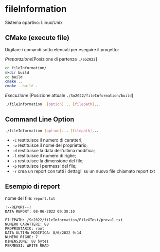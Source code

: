 # fileInformation
Sistema opartivo: Linux/Unix
## CMake (execute file)
Digitare i comandi sotto elencati per eseguire il progetto:

*Preparazione*[Posizione di partenza `./So2022`]
``` bash
cd fileInformation/
mkdir build
cd build
cmake ..
cmake --build .
```
*Esecuzione* [Posizione attuale `./So2022/fileInformation/build`]
``` bash
./fileInformation  [option]... [filepath]...
```
## Command Line Option
``` bash
./fileInformation [option]... [filepath]...
```
- `-c` restituisce il numero di caratteri;
- `-o` restituisce il nome del proprietario;
- `-d` restituisce la data dell'ultima modifica;
- `-l` restituisce il numero di righe;
- `-s` restituisce la dimensione del file;
- `-p` restituisce i permessi del file;
- `-r` crea un report con tutti i dettagli  su un nuovo file chiamato report.txt
## Esempio di report
nome del file: `report.txt`
```
!--REPORT--!
DATA REPORT: 08-06-2022 09:38:10 
 
FILEPATH: /So2022/fileInformation/FileXTest/prova1.txt 
NUMERO CARATTERI: 88 
PROPRIETARIO: root 
DATA ULTIMA MODIFICA: 8/6/2022 9:14 
NUMERO RIGHE: 7 
DIMENSIONE: 88 bytes 
PERMESSI: WRITE READ
```
